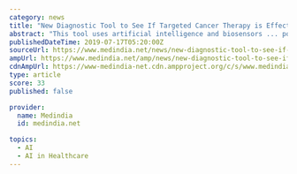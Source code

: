 ```yaml
---
category: news
title: "New Diagnostic Tool to See If Targeted Cancer Therapy is Effective"
abstract: "This tool uses artificial intelligence and biosensors ... portable platform that can predict whether patients will respond positively to targeted cancer therapy,\" said senior author Mehdi Javanmard, an assistant professor in the Department of Electrical ..."
publishedDateTime: 2019-07-17T05:20:00Z
sourceUrl: https://www.medindia.net/news/new-diagnostic-tool-to-see-if-targeted-cancer-therapy-is-effective-188957-1.htm
ampUrl: https://www.medindia.net/amp/news/new-diagnostic-tool-to-see-if-targeted-cancer-therapy-is-effective-188957-1.htm
cdnAmpUrl: https://www-medindia-net.cdn.ampproject.org/c/s/www.medindia.net/amp/news/new-diagnostic-tool-to-see-if-targeted-cancer-therapy-is-effective-188957-1.htm
type: article
score: 33
published: false

provider:
  name: Medindia
  id: medindia.net

topics:
  - AI
  - AI in Healthcare
---
```

